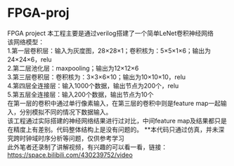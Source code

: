 # FPGA-proj
FPGA project
本工程主要是通过verilog搭建了一个简单LeNet卷积神经网络  
该网络模型：  
    1.第一层卷积层：输入为灰度图，28×28×1；卷积核为：5×5×1×6；输出为24×24×6，relu  
    2.第二层池化层：maxpooling；输出为12×12×6  
    3.第三层卷积层：卷积核为：3×3×6×10；输出为10×10×10，relu  
    4.第四层全连接层：输入1000个数据，输出节点为200个，relu  
    5.第五层全连接层：输入200个数据，输出节点为10个  
在第一层的卷积中通过单行像素输入，在第三层的卷积中则是feature map一起输入，分别模拟不同的情况下数据输入。  
该工程通过实际搭建的神经网络结果进行过对比，中间feature map及结果都只是在精度上有差别。代码整体结构上是没有问题的。
**本代码只通过仿真，并未深究跨时钟域时序分析等问题，仅供参考学习  
此外笔者还录制了讲解视频，有兴趣的可以看一看，链接：https://space.bilibili.com/430239752/video 
